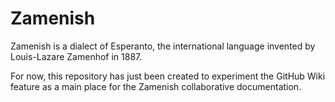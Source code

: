# Zamenish
Zamenish is a dialect of Esperanto, the international language invented by Louis-Lazare Zamenhof in 1887.

For now, this repository has just been created to experiment the GitHub Wiki feature as a main place for the Zamenish collaborative documentation.
